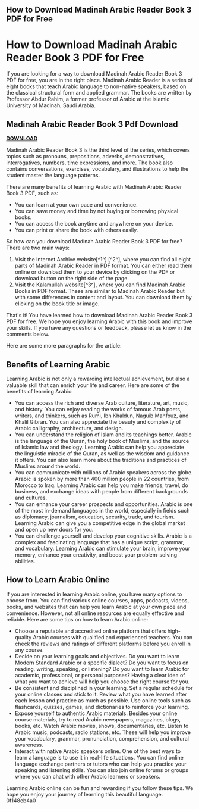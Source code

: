 ## How to Download Madinah Arabic Reader Book 3 PDF for Free

  
# How to Download Madinah Arabic Reader Book 3 PDF for Free
 
If you are looking for a way to download Madinah Arabic Reader Book 3 PDF for free, you are in the right place. Madinah Arabic Reader is a series of eight books that teach Arabic language to non-native speakers, based on the classical structural form and applied grammar. The books are written by Professor Abdur Rahim, a former professor of Arabic at the Islamic University of Madinah, Saudi Arabia.
 
## Madinah Arabic Reader Book 3 Pdf Download


[**DOWNLOAD**](https://www.google.com/url?q=https%3A%2F%2Fcinurl.com%2F2tKUy0&sa=D&sntz=1&usg=AOvVaw1Gvn_fKUNp79TAXfpuJUlY)

 
Madinah Arabic Reader Book 3 is the third level of the series, which covers topics such as pronouns, prepositions, adverbs, demonstratives, interrogatives, numbers, time expressions, and more. The book also contains conversations, exercises, vocabulary, and illustrations to help the student master the language patterns.
 
There are many benefits of learning Arabic with Madinah Arabic Reader Book 3 PDF, such as:
 
- You can learn at your own pace and convenience.
- You can save money and time by not buying or borrowing physical books.
- You can access the book anytime and anywhere on your device.
- You can print or share the book with others easily.

So how can you download Madinah Arabic Reader Book 3 PDF for free? There are two main ways:

1. Visit the Internet Archive website[^1^] [^2^], where you can find all eight parts of Madinah Arabic Reader in PDF format. You can either read them online or download them to your device by clicking on the PDF or download button on the right side of the page.
2. Visit the Kalamullah website[^3^], where you can find Madinah Arabic Books in PDF format. These are similar to Madinah Arabic Reader but with some differences in content and layout. You can download them by clicking on the book title or image.

That's it! You have learned how to download Madinah Arabic Reader Book 3 PDF for free. We hope you enjoy learning Arabic with this book and improve your skills. If you have any questions or feedback, please let us know in the comments below.

Here are some more paragraphs for the article:
 
## Benefits of Learning Arabic
 
Learning Arabic is not only a rewarding intellectual achievement, but also a valuable skill that can enrich your life and career. Here are some of the benefits of learning Arabic:

- You can access the rich and diverse Arab culture, literature, art, music, and history. You can enjoy reading the works of famous Arab poets, writers, and thinkers, such as Rumi, Ibn Khaldun, Naguib Mahfouz, and Khalil Gibran. You can also appreciate the beauty and complexity of Arabic calligraphy, architecture, and design.
- You can understand the religion of Islam and its teachings better. Arabic is the language of the Quran, the holy book of Muslims, and the source of Islamic law and theology. Learning Arabic can help you appreciate the linguistic miracle of the Quran, as well as the wisdom and guidance it offers. You can also learn more about the traditions and practices of Muslims around the world.
- You can communicate with millions of Arabic speakers across the globe. Arabic is spoken by more than 400 million people in 22 countries, from Morocco to Iraq. Learning Arabic can help you make friends, travel, do business, and exchange ideas with people from different backgrounds and cultures.
- You can enhance your career prospects and opportunities. Arabic is one of the most in-demand languages in the world, especially in fields such as diplomacy, journalism, education, security, trade, and tourism. Learning Arabic can give you a competitive edge in the global market and open up new doors for you.
- You can challenge yourself and develop your cognitive skills. Arabic is a complex and fascinating language that has a unique script, grammar, and vocabulary. Learning Arabic can stimulate your brain, improve your memory, enhance your creativity, and boost your problem-solving abilities.

## How to Learn Arabic Online
 
If you are interested in learning Arabic online, you have many options to choose from. You can find various online courses, apps, podcasts, videos, books, and websites that can help you learn Arabic at your own pace and convenience. However, not all online resources are equally effective and reliable. Here are some tips on how to learn Arabic online:

- Choose a reputable and accredited online platform that offers high-quality Arabic courses with qualified and experienced teachers. You can check the reviews and ratings of different platforms before you enroll in any course.
- Decide on your learning goals and objectives. Do you want to learn Modern Standard Arabic or a specific dialect? Do you want to focus on reading, writing, speaking, or listening? Do you want to learn Arabic for academic, professional, or personal purposes? Having a clear idea of what you want to achieve will help you choose the right course for you.
- Be consistent and disciplined in your learning. Set a regular schedule for your online classes and stick to it. Review what you have learned after each lesson and practice as much as possible. Use online tools such as flashcards, quizzes, games, and dictionaries to reinforce your learning.
- Expose yourself to authentic Arabic materials. Besides your online course materials, try to read Arabic newspapers, magazines, blogs, books, etc. Watch Arabic movies, shows, documentaries, etc. Listen to Arabic music, podcasts, radio stations, etc. These will help you improve your vocabulary, grammar, pronunciation, comprehension, and cultural awareness.
- Interact with native Arabic speakers online. One of the best ways to learn a language is to use it in real-life situations. You can find online language exchange partners or tutors who can help you practice your speaking and listening skills. You can also join online forums or groups where you can chat with other Arabic learners or speakers.

Learning Arabic online can be fun and rewarding if you follow these tips. We hope you enjoy your journey of learning this beautiful language.
 0f148eb4a0
